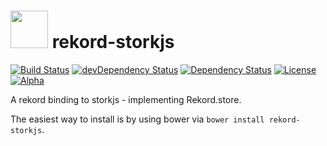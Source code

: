 # <img src="https://raw.githubusercontent.com/Rekord/rekord/master/images/rekord-color.png" width="60"> rekord-storkjs

[![Build Status](https://travis-ci.org/Rekord/rekord-storkjs.svg?branch=master)](https://travis-ci.org/Rekord/rekord-storkjs)
[![devDependency Status](https://david-dm.org/Rekord/rekord-storkjs/dev-status.svg)](https://david-dm.org/Rekord/rekord-storkjs#info=devDependencies)
[![Dependency Status](https://david-dm.org/Rekord/rekord-storkjs.svg)](https://david-dm.org/Rekord/rekord-storkjs)
[![License](https://img.shields.io/badge/license-MIT-blue.svg)](https://github.com/Rekord/rekord/blob/master/LICENSE)
[![Alpha](https://img.shields.io/badge/State-Alpha-orange.svg)]()

A rekord binding to storkjs - implementing Rekord.store.

The easiest way to install is by using bower via `bower install rekord-storkjs`.
